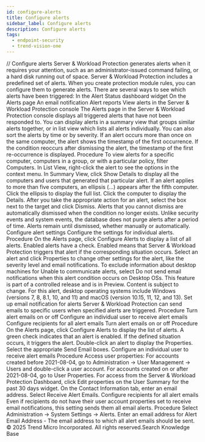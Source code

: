 ```yaml
---
id: configure-alerts
title: Configure alerts
sidebar_label: Configure alerts
description: Configure alerts
tags:
  - endpoint-security
  - trend-vision-one
---
```


/*<![CDATA[*/ $('#title').html($('meta[name=map-description]').attr('content')); /*]]>*/ Configure alerts Server & Workload Protection generates alerts when it requires your attention, such as an administrator-issued command failing, or a hard disk running out of space. Server & Workload Protection includes a predefined set of alerts. When you create protection module rules, you can configure them to generate alerts. There are several ways to see which alerts have been triggered: In the Alert Status dashboard widget On the Alerts page An email notification Alert reports View alerts in the Server & Workload Protection console The Alerts page in the Server & Workload Protection console displays all triggered alerts that have not been responded to. You can display alerts in a summary view that groups similar alerts together, or in list view which lists all alerts individually. You can also sort the alerts by time or by severity. If an alert occurs more than once on the same computer, the alert shows the timestamp of the first occurrence. If the condition reoccurs after dismissing the alert, the timestamp of the first re-occurrence is displayed. Procedure To view alerts for a specific computer, computers in a group, or with a particular policy, filter Computers. In List View, right-click the alert to see the options in the context menu. In Summary View, click Show Details to display all the computers and users that generated that particular alert. If an alert applies to more than five computers, an ellipsis (...) appears after the fifth computer. Click the ellipsis to display the full list. Click the computer to display the Details. After you take the appropriate action for an alert, select the box next to the target and click Dismiss. Alerts that you cannot dismiss are automatically dismissed when the condition no longer exists. Unlike security events and system events, the database does not purge alerts after a period of time. Alerts remain until dismissed, whether manually or automatically. Configure alert settings Configure the settings for individual alerts. Procedure On the Alerts page, click Configure Alerts to display a list of all alerts. Enabled alerts have a check. Enabled means that Server & Workload Protection triggers that alert if the corresponding situation occurs. Select an alert and click Properties to change other settings for the alert, like the severity level and email notifications. To exclude information about desktop machines for Unable to communicate alerts, select Do not send email notifications when this alert condition occurs on Desktop OSs. This feature is part of a controlled release and is in Preview. Content is subject to change. For this alert, desktop operating systems include Windows (versions 7, 8, 8.1, 10, and 11) and macOS (version 10.15, 11, 12, and 13). Set up email notification for alerts Server & Workload Protection can send emails to specific users when specified alerts are triggered. Procedure Turn alert emails on or off Configure an individual user to receive alert emails Configure recipients for all alert emails Turn alert emails on or off Procedure On the Alerts page, click Configure Alerts to display the list of alerts. A green check indicates that an alert is enabled. If the defined situation occurs, it triggers the alert. Double-click an alert to display the Properties. Select the appropriate Send Email boxes. Configure an individual user to receive alert emails Procedure Access user properties: For accounts created before 2021-08-04, go to Administration → User Management → Users and double-click a user account. For accounts created on or after 2021-08-04, go to User Properties. For access from the Server & Workload Protection Dashboard, click Edit properties on the User Summary for the past 30 days widget. On the Contact Information tab, enter an email address. Select Receive Alert Emails. Configure recipients for all alert emails Even if recipients do not have their user account properties set to receive email notifications, this setting sends them all email alerts. Procedure Select Administration → System Settings → Alerts. Enter an email address for Alert Email Address - The email address to which all alert emails should be sent. © 2025 Trend Micro Incorporated. All rights reserved.Search Knowledge Base